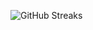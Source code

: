 ![GitHub Streaks](https://github-streaks-mqc9.onrender.com/streak/happilli/image?theme=midnight&cache_bust=1743217519&lang=ja)
